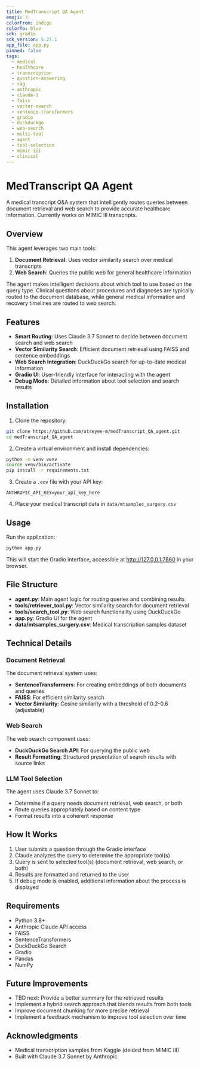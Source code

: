 ```yaml
---
title: MedTranscript QA Agent
emoji: 🩺
colorFrom: indigo
colorTo: blue
sdk: gradio
sdk_version: 5.27.1
app_file: app.py
pinned: false
tags:
  - medical
  - healthcare
  - transcription
  - question-answering
  - rag
  - anthropic
  - claude-3
  - faiss
  - vector-search
  - sentence-transformers
  - gradio
  - duckduckgo
  - web-search
  - multi-tool
  - agent
  - tool-selection
  - mimic-iii
  - clinical
---
```

# MedTranscript QA Agent

A medical transcript Q&A system that intelligently routes queries between document retrieval and web search to provide accurate healthcare information. Currently works on MIMIC III transcripts.

## Overview

This agent leverages two main tools:
1. **Document Retrieval**: Uses vector similarity search over medical transcripts
2. **Web Search**: Queries the public web for general healthcare information

The agent makes intelligent decisions about which tool to use based on the query type. Clinical questions about procedures and diagnoses are typically routed to the document database, while general medical information and recovery timelines are routed to web search.

## Features

- **Smart Routing**: Uses Claude 3.7 Sonnet to decide between document search and web search
- **Vector Similarity Search**: Efficient document retrieval using FAISS and sentence embeddings
- **Web Search Integration**: DuckDuckGo search for up-to-date medical information
- **Gradio UI**: User-friendly interface for interacting with the agent
- **Debug Mode**: Detailed information about tool selection and search results

## Installation

1. Clone the repository:
```bash
git clone https://github.com/atreyee-m/medTranscript_QA_agent.git
cd medTranscript_QA_agent
```

2. Create a virtual environment and install dependencies:
```bash
python -m venv venv
source venv/bin/activate  
pip install -r requirements.txt
```

3. Create a `.env` file with your API key:
```
ANTHROPIC_API_KEY=your_api_key_here
```

4. Place your medical transcript data in `data/mtsamples_surgery.csv`

## Usage

Run the application:
```bash
python app.py
```

This will start the Gradio interface, accessible at http://127.0.0.1:7860 in your browser.

## File Structure

- **agent.py**: Main agent logic for routing queries and combining results
- **tools/retriever_tool.py**: Vector similarity search for document retrieval
- **tools/search_tool.py**: Web search functionality using DuckDuckGo
- **app.py**: Gradio UI for the agent
- **data/mtsamples_surgery.csv**: Medical transcription samples dataset

## Technical Details

### Document Retrieval

The document retrieval system uses:
- **SentenceTransformers**: For creating embeddings of both documents and queries
- **FAISS**: For efficient similarity search
- **Vector Similarity**: Cosine similarity with a threshold of 0.2-0.6 (adjustable)

### Web Search

The web search component uses:
- **DuckDuckGo Search API**: For querying the public web
- **Result Formatting**: Structured presentation of search results with source links

### LLM Tool Selection

The agent uses Claude 3.7 Sonnet to:
- Determine if a query needs document retrieval, web search, or both
- Route queries appropriately based on content type
- Format results into a coherent response

## How It Works

1. User submits a question through the Gradio interface
2. Claude analyzes the query to determine the appropriate tool(s)
3. Query is sent to selected tool(s) (document retrieval, web search, or both)
4. Results are formatted and returned to the user
5. If debug mode is enabled, additional information about the process is displayed

## Requirements

- Python 3.8+
- Anthropic Claude API access
- FAISS
- SentenceTransformers
- DuckDuckGo Search
- Gradio
- Pandas
- NumPy

## Future Improvements

- TBD next: Provide a better summary for the retrieved results
- Implement a hybrid search approach that blends results from both tools
- Improve document chunking for more precise retrieval
- Implement a feedback mechanism to improve tool selection over time



## Acknowledgments

- Medical transcription samples from Kaggle (deided from MIMIC III)
- Built with Claude 3.7 Sonnet by Anthropic